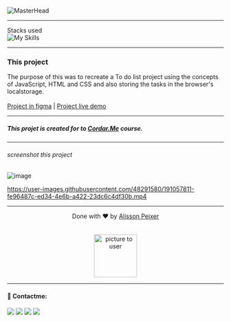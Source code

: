 ![MasterHead](https://media.discordapp.net/attachments/902734948270759937/1021445275056869476/Banner.png)

---

Stacks used<br>
![My Skills](https://skillicons.dev/icons?i=js,html,css)

---
### This project
The purpose of this was to recreate a To do list project using the concepts of JavaScript, HTML and CSS and also storing the tasks in the browser's localstorage.
<br><br>
[Project in figma](https://www.figma.com/file/wauNqFLNyPlyMei9q548Oj/N%C3%ADvel-3-%E2%80%A2-Desafio-3-%E2%80%A2-Lista-de-tarefas?node-id=1%3A1308) | 
[Project live demo](https://alissonpeixer.github.io/task-list)

---


##### This projet is created for to [Cordar.Me](https://codar.me/) course. 
---
###### screenshot this project
![image](https://user-images.githubusercontent.com/48291580/188503353-2bf78098-b283-4595-805d-4ef35a15ae43.png)





https://user-images.githubusercontent.com/48291580/191057811-fe96487c-ed34-4e6b-a422-23dc6c4df30b.mp4



---

<p align="center">
    <span class="copyright">Done with ❤️ by <a href="https://github.com/alissonpeixer">Alisson Peixer</a></span>
    <br><br><br>
   <img src="https://avatars.githubusercontent.com/u/48291580" width="100px" alt="picture to user">
</p>

---

#### 📨 Contactme:
[<img src="https://img.shields.io/badge/website-%234285F4.svg?&style=for-the-badge&logo=safari&logoColor=white" />](https://alissonpeixer.github.io)
[<img src="https://img.shields.io/badge/alizof%236011-%237289DA.svg?&style=for-the-badge&logo=discord&logoColor=white" />](https://discord.com/)
[<img src="https://img.shields.io/badge/telegram-%232CA5E0.svg?&style=for-the-badge&logo=telegram&logoColor=white" />](https://t.me/alissonpeixer)
[<img src="https://img.shields.io/badge/mail-%23D14836.svg?&style=for-the-badge&logo=gmail&logoColor=white" />](mailto:alissonpeixer4@gmail.com)



